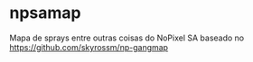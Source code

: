 # npsamap
Mapa de sprays entre outras coisas do NoPixel SA baseado no https://github.com/skyrossm/np-gangmap

